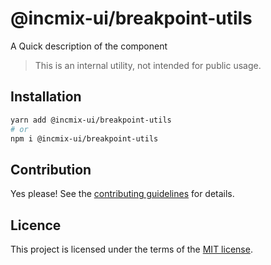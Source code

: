 # @incmix-ui/breakpoint-utils

A Quick description of the component

> This is an internal utility, not intended for public usage.

## Installation

```sh
yarn add @incmix-ui/breakpoint-utils
# or
npm i @incmix-ui/breakpoint-utils
```

## Contribution

Yes please! See the
[contributing guidelines](https://github.com/chakra-ui/chakra-ui/blob/master/CONTRIBUTING.md)
for details.

## Licence

This project is licensed under the terms of the
[MIT license](https://github.com/chakra-ui/chakra-ui/blob/master/LICENSE).
